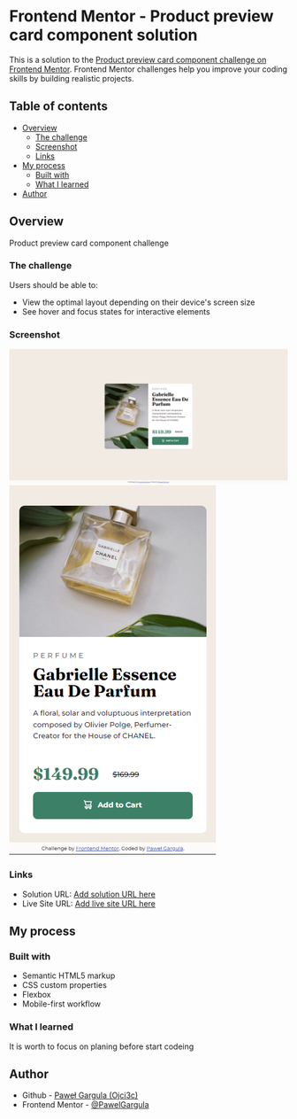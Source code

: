 # Frontend Mentor - Product preview card component solution

This is a solution to the [Product preview card component challenge on Frontend Mentor](https://www.frontendmentor.io/challenges/product-preview-card-component-GO7UmttRfa). Frontend Mentor challenges help you improve your coding skills by building realistic projects. 

## Table of contents

- [Overview](#overview)
  - [The challenge](#the-challenge)
  - [Screenshot](#screenshot)
  - [Links](#links)
- [My process](#my-process)
  - [Built with](#built-with)
  - [What I learned](#what-i-learned)
- [Author](#author)

## Overview
Product preview card component challenge

### The challenge

Users should be able to:

- View the optimal layout depending on their device's screen size
- See hover and focus states for interactive elements

### Screenshot

![](screenshots/Desktop_1920x1080.png)
![](screenshots/mobile_375x667.png)

### Links

- Solution URL: [Add solution URL here](https://github.com/PawelGargula/product-preview-card-component)
- Live Site URL: [Add live site URL here](https://pawelgargula.github.io/product-preview-card-component/)

## My process

### Built with

- Semantic HTML5 markup
- CSS custom properties
- Flexbox
- Mobile-first workflow

### What I learned

It is worth to focus on planing before start codeing

## Author

- Github - [Paweł Gargula (Ojci3c)](https://github.com/PawelGargula)
- Frontend Mentor - [@PawelGargula](https://www.frontendmentor.io/profile/PawelGargula)